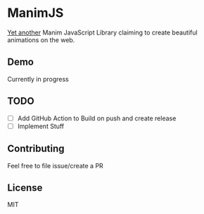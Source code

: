 # ManimJS

[Yet another](https://github.com/search?q=Manim+js) Manim JavaScript Library claiming to create beautiful animations on the web.

## Demo

Currently in progress

<!-- ## FAQ

### Does this Work?

Probably not. -->

## TODO

- [ ] Add GitHub Action to Build on push and create release
- [ ] Implement Stuff

## Contributing

Feel free to file issue/create a PR

## License

MIT
